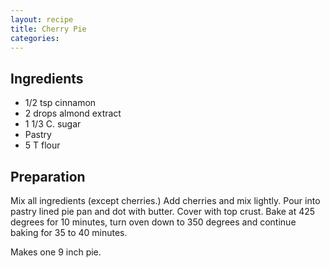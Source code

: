 ```yaml
---
layout: recipe
title: Cherry Pie
categories:
---
```


## Ingredients

- 1/2 tsp cinnamon
- 2 drops almond extract
- 1 1/3 C. sugar
- Pastry
- 5 T flour

## Preparation

Mix all ingredients (except cherries.)  Add cherries and mix lightly.  Pour into pastry lined pie pan and dot with butter.  Cover with top crust.  Bake at 425 degrees for 10 minutes, turn oven down to 350 degrees and continue baking for 35 to 40 minutes.Makes one 9 inch pie.